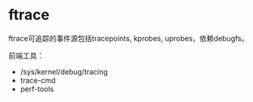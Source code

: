 # ftrace

ftrace可追踪的事件源包括tracepoints, kprobes, uprobes，依赖debugfs。

前端工具：

- /sys/kernel/debug/tracing
- trace-cmd
- perf-tools

